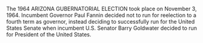 The 1964 ARIZONA GUBERNATORIAL ELECTION took place on November 3, 1964. Incumbent Governor Paul Fannin decided not to run for reelection to a fourth term as governor, instead deciding to successfully run for the United States Senate when incumbent U.S. Senator Barry Goldwater decided to run for President of the United States.
